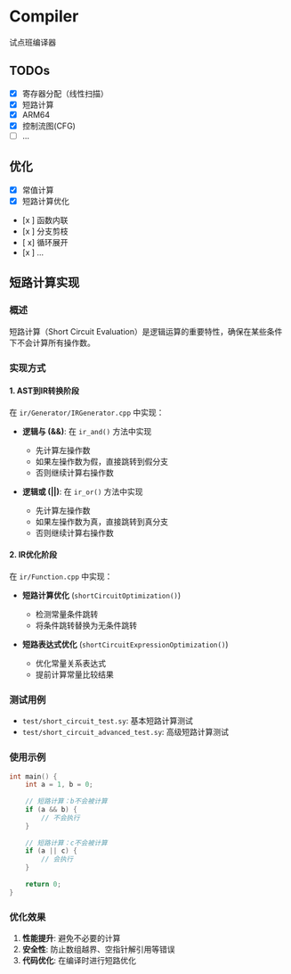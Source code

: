# Compiler

试点班编译器

## TODOs

- [x] 寄存器分配（线性扫描）
- [x] 短路计算
- [x] ARM64
- [x] 控制流图(CFG)
- [ ] ...

## 优化

- [x] 常值计算
- [x] 短路计算优化
- [x ] 函数内联
- [x ] 分支剪枝
- [ x] 循环展开
- [x ] ...

## 短路计算实现

### 概述
短路计算（Short Circuit Evaluation）是逻辑运算的重要特性，确保在某些条件下不会计算所有操作数。

### 实现方式

#### 1. AST到IR转换阶段
在 `ir/Generator/IRGenerator.cpp` 中实现：

- **逻辑与 (&&)**: 在 `ir_and()` 方法中实现
  - 先计算左操作数
  - 如果左操作数为假，直接跳转到假分支
  - 否则继续计算右操作数

- **逻辑或 (||)**: 在 `ir_or()` 方法中实现
  - 先计算左操作数
  - 如果左操作数为真，直接跳转到真分支
  - 否则继续计算右操作数

#### 2. IR优化阶段
在 `ir/Function.cpp` 中实现：

- **短路计算优化** (`shortCircuitOptimization()`)
  - 检测常量条件跳转
  - 将条件跳转替换为无条件跳转

- **短路表达式优化** (`shortCircuitExpressionOptimization()`)
  - 优化常量关系表达式
  - 提前计算常量比较结果

### 测试用例

- `test/short_circuit_test.sy`: 基本短路计算测试
- `test/short_circuit_advanced_test.sy`: 高级短路计算测试

### 使用示例

```c
int main() {
    int a = 1, b = 0;
    
    // 短路计算：b不会被计算
    if (a && b) {
        // 不会执行
    }
    
    // 短路计算：c不会被计算
    if (a || c) {
        // 会执行
    }
    
    return 0;
}
```

### 优化效果

1. **性能提升**: 避免不必要的计算
2. **安全性**: 防止数组越界、空指针解引用等错误
3. **代码优化**: 在编译时进行短路优化
